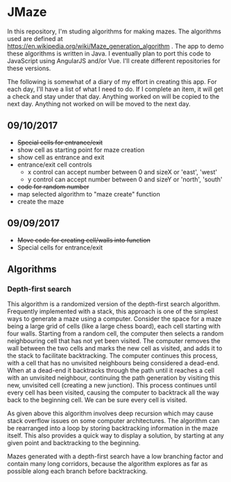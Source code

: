 # JMaze
In this repository, I'm studing algorithms for making mazes.  The 
algorithms used are defined at 
https://en.wikipedia.org/wiki/Maze_generation_algorithm .
The app to demo these algorithms is written in Java.  I eventually
plan to port this code to JavaScript using AngularJS and/or Vue.  I'll
create different repositories for these versions.  
  
The following is somewhat of a diary of my effort in creating this
app.  For each day, I'll have a list of what I need to do.  If I
complete an item, it will get a check and stay under that day.  Anything
worked on will be copied to the next day.  Anything not worked on
will be moved to the next day.

## 09/10/2017  
* ~~Special cells for entrance/exit~~  
* show cell as starting point for maze creation  
* show cell as entrance and exit
* entrance/exit cell controls  
  * x control can accept number between 0 and sizeX or 'east', 'west'  
  * y control can accept number between 0 and sizeY or 'north', 'south'  
* ~~code for random number~~  
* map selected algorithm to "maze create" function  
* create the maze  
## 09/09/2017  
* ~~Move code for creating cell/walls into function~~  
* Special cells for entrance/exit  

## Algorithms
### Depth-first search
This algorithm is a randomized version of the depth-first search algorithm. 
Frequently implemented with a stack, this approach is one of the simplest ways 
to generate a maze using a computer. Consider the space for a maze being a large 
grid of cells (like a large chess board), each cell starting with four walls. 
Starting from a random cell, the computer then selects a random neighbouring 
cell that has not yet been visited. The computer removes the wall between the 
two cells and marks the new cell as visited, and adds it to the stack to 
facilitate backtracking. The computer continues this process, with a cell that 
has no unvisited neighbours being considered a dead-end. When at a dead-end it
backtracks through the path until it reaches a cell with an unvisited neighbour, 
continuing the path generation by visiting this new, unvisited cell (creating 
a new junction). This process continues until every cell has been visited, 
causing the computer to backtrack all the way back to the beginning cell. 
We can be sure every cell is visited.  

As given above this algorithm involves deep recursion which may cause stack 
overflow issues on some computer architectures. The algorithm can be rearranged 
into a loop by storing backtracking information in the maze itself. This also 
provides a quick way to display a solution, by starting at any given point and 
backtracking to the beginning.

Mazes generated with a depth-first search have a low branching factor and contain many long corridors, because the algorithm explores as far as possible along each branch before backtracking.